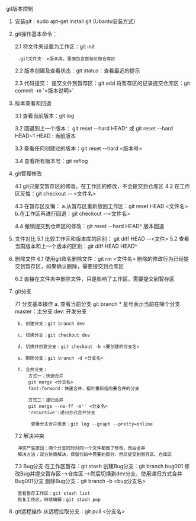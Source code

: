 git版本控制

1. 安装git：sudo apt-get install git (Ubantu安装方式)

2. git操作基本命令：

    2.1 将文件夹设置为工作区：git init

        .git文件夹-->版本库，里面包含暂存区和仓库区

    2.2 版本创建及查看状态：git status：查看最近的提示

    2.3 代码提交：
        提交文件到暂存区：git add 
        将暂存区的记录提交仓库区：git commit -m '<版本说明>'

3. 版本查看和回退

    3.1 查看当前版本：git log

    3.2 回退到上一个版本： git reset --hard HEAD^ 或  git reset --hard HEAD~1
        HEAD : 当前版本

    3.3 查看任何创建过的版本：git reset --hard <版本号>

    3.4 查看所有版本号：git reflog


4. git管理修改

    4.1 git只提交暂存区的修改，在工作区的修改，不会提交到仓库区
    4.2 在工作区反悔：git checkout -- <文件名> 
    
    4.3 在暂存区反悔：
        a.从暂存区重新放回工作区：git reset HEAD <文件名>
        b.在工作区再进行回退：git checkout --<文件名> 

    4.4 撤销提交到仓库区的修改：git reset --hard HEAD^  版本回退

5. 文件对比
    5.1 比较工作区和版本库的区别： git diff HEAD --<文件>
    5.2 查看当前版本和上一个版本的区别：git diff HEAD HEAD^

6. 删除文件
    6.1 使用git命名删除文件：git rm <文件名>
        删除的修改行为已经提交到暂存区，如果确认删除，需要提交到仓库区
    
    6.2 直接在文件夹中删除文件，只是影响了工作区，需要提交到暂存区

7. git分支

    7.1 分支基本操作
        a. 查看当前分支 git branch
                * 星号表示当前在哪个分支
                master：主分支
                dev: 开发分支

        b. 创建分支：git branch dev

        c. 切换分支：git checkout dev

        d. 切换并创建分支：git checkout -b <要创建的分支名>

        e. 删除分支：git branch -d <分支名>

        f. 合并分支：
            方式一：快速合并
            git merge <分支名>
            fast-forword：快速合并，指针重新指向要合并的分支

            方式二：递归合并
            git merge --no-ff -m'' <分支名>
            'recursive':递归方式合并分支

             查看分支合并信息：git log --graph --pretty=online

    7.2 解决冲突

        冲突产生原因：两个分支同时对同一个文件都做了修改，然后合并
        解决方法：双方协商解决，保留代码中需要的部分，然后提交到暂存区、仓库区

    7.3 Bug分支
        在工作区暂存：git stash 
        创建Bug分支：git branch bug001
        修改Bug并提交暂存区-->仓库区-->然后切换到dev分支，使用递归方式合并Bug001分支
        删除Bug分支：git branch -b <bug分支名>

        查看暂存工作区：git stash list
        恢复工作区，继续编辑：git stash pop
    
8. git远程操作
        从远程拉取分支：git pull <分支名>

        





